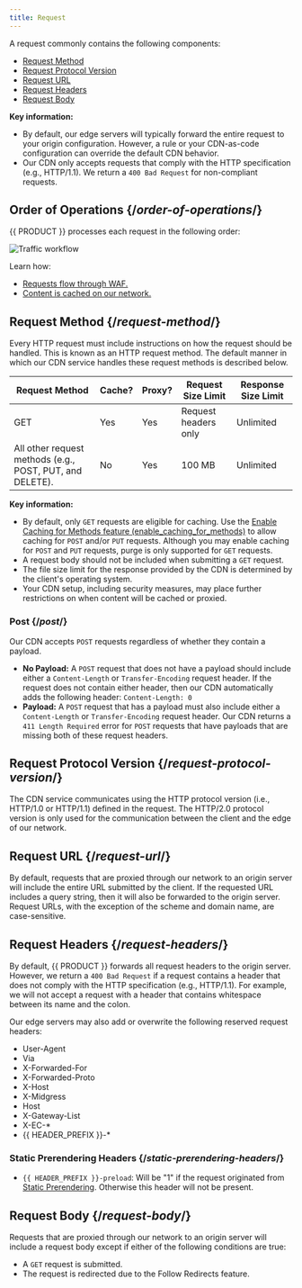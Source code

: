 ```yaml
---
title: Request
---
```


A request commonly contains the following components:

-   [Request Method](#request-method)
-   [Request Protocol Version](#request-protocol-version)
-   [Request URL](#request-url)
-   [Request Headers](#request-headers)
-   [Request Body](#request-body)

**Key information:**

-   By default, our edge servers will typically forward the entire request to your origin configuration. However, a rule or your CDN-as-code configuration can override the default CDN behavior.
-   Our CDN only accepts requests that comply with the HTTP specification (e.g., HTTP/1.1). We return a `400 Bad Request` for non-compliant requests.

## Order of Operations {/*order-of-operations*/}

{{ PRODUCT }} processes each request in the following order:

![Traffic workflow](/images/v7/security/traffic-order-of-operations.png)

Learn how:

-   [Requests flow through WAF.](/guides/security/waf#threat-detection)
-   [Content is cached on our network.](/guides/performance/caching#default-caching-policy)

## Request Method {/*request-method*/}

Every HTTP request must include instructions on how the request should be handled. This is known as an HTTP request method. The default manner in which our CDN service handles these request methods is described below.

| Request Method | Cache?  | Proxy? | Request Size Limit | Response Size Limit |
|---|---|---|---|---|
| GET | Yes  | Yes  | Request headers only  | Unlimited  |
|All other request methods (e.g., POST, PUT, and DELETE).   | No  | Yes | 100 MB  | Unlimited |

**Key information:**

-   By default, only `GET` requests are eligible for caching. Use the [Enable Caching for Methods feature (enable_caching_for_methods)](/guides/performance/rules/features#enable-caching-for-methods) to allow caching for `POST` and/or `PUT` requests. Although you may enable caching for `POST` and `PUT` requests, purge is only supported for `GET` requests.
-   A request body should not be included when submitting a `GET` request.
-   The file size limit for the response provided by the CDN is determined by the client's operating system. 
-   Your CDN setup, including security measures, may place further restrictions on when content will be cached or proxied. 

### Post {/*post*/}

Our CDN accepts `POST` requests regardless of whether they contain a payload.

-   **No Payload:** A `POST` request that does not have a payload should include either a `Content-Length` or `Transfer-Encoding` request header. If the request does not contain either header, then our CDN automatically adds the following header: `Content-Length: 0`
-   **Payload:** A `POST` request that has a payload must also include either a `Content-Length` or `Transfer-Encoding` request header. Our CDN returns a `411 Length Required` error for `POST` requests that have payloads that are missing both of these request headers.

## Request Protocol Version {/*request-protocol-version*/}

The CDN service communicates using the HTTP protocol version (i.e., HTTP/1.0 or HTTP/1.1) defined in the request. The HTTP/2.0 protocol version is only used for the communication between the client and the edge of our network.

## Request URL {/*request-url*/}

By default, requests that are proxied through our network to an origin server will include the entire URL submitted by the client. If the requested URL includes a query string, then it will also be forwarded to the origin server. Request URLs, with the exception of the scheme and domain name, are case-sensitive.

## Request Headers {/*request-headers*/}

By default, {{ PRODUCT }} forwards all request headers to the origin server. However, we return a `400 Bad Request` if a request contains a header that does not comply with the HTTP specification (e.g., HTTP/1.1). For example, we will not accept a request with a header that contains whitespace between its name and the colon.

Our edge servers may also add or overwrite the following reserved request headers:

-   User-Agent
-   Via
-   X-Forwarded-For
-   X-Forwarded-Proto
-   X-Host
-   X-Midgress
-   Host
-   X-Gateway-List
-   X-EC-*
-   {{ HEADER_PREFIX }}-*

<!--
### General Headers {/*general-headers*/}

- `x-request-id`: unique request ID on {{ PRODUCT_NAME }} which may optionally be provided by you when issuing the requests to {{ PRODUCT_NAME }}
- `{{ HEADER_PREFIX }}-client-ip`: the client IP address from which the request to {{ PRODUCT_NAME }} edge components originated; cannot be used for user agent IP identification when [{{ PRODUCT_NAME }} is behind another CDN](/guides/performance/third_party_cdns)).
- `{{ HEADER_PREFIX }}-destination`: the routing destination as determined by traffic splitting rules if any; the name of the destinations are taken from {{ PRODUCT_NAME }} router code and if not specified then default is `default`
- `{{ HEADER_PREFIX }}-original-qs`: contains the original query string if [custom caching](/guides/performance/caching#customizing-the-cache-key) rules exclude query strings for the matching route; otherwise not set
- `{{ HEADER_PREFIX }}-protocol`: the protocol on which the connection to your site has been established; it can either be `https` or `http`; 

  [Learn more.](/guides/security/edgejs_security#ssl)

### User Agent Headers {/*user-agent-headers*/}

User agent headers are headers that {{ PRODUCT_NAME }} derives by analyzing the received `user-agent` request header.

- `{{ HEADER_PREFIX }}-device`: device type which can be `smartphone`, `tablet`, `mobile` (feature phones) or `desktop`
- `{{ HEADER_PREFIX }}-vendor`: vendor of the device which can be `apple`, `android` or `generic`
- `{{ HEADER_PREFIX }}-device-is-bot`: Indicates whether the request's user agent matches the user agent for a known bot. Returns `1` for known bots and `0` for all other requests.
- `{{ HEADER_PREFIX }}-browser`: browser type which can be `chrome`, `safari`, `firefox`, `opera`, `edge`, `msie` or `generic`

These values are provided as best effort as user agent, especially adversarial ones, can control the values by which we determine the values above.

### Geolocation Headers {/*geolocation-headers*/}

Geolocation headers contain the geographical information about the provenance of the request. They are based on the IP of the actual request or, if overriding need is presented, on the content of `{{ HEADER_PREFIX }}-client-ip` request header.

- `{{ HEADER_PREFIX }}-geo-country-code`: the ISO 3166 two letter code for the country from which the request originated. See the Alpha-2 code column in the [list of ISO 3166 country codes](https://en.wikipedia.org/wiki/List_of_ISO_3166_country_codes) for reference.
- `{{ HEADER_PREFIX }}-geo-state-code`: the two letter state code from which the request originated
- `{{ HEADER_PREFIX }}-geo-city`: the name of the city from which the request originated
- `{{ HEADER_PREFIX }}-geo-postal-code`: the ZIP or postal code from which the request originated
- `{{ HEADER_PREFIX }}-geo-latitude`: the geographical latitude from which the request originated
- `{{ HEADER_PREFIX }}-geo-longitude`: the geographical longitude from which the request originated
- `{{ HEADER_PREFIX }}-geo-asn`: the autonomous system number of the network operator from which the request originated

These values are provided as a best effort. {{ PRODUCT_NAME }} cannot guarantee the accuracy of geolocation based on the client's IP address. See also [geolocation](/guides/third_party_cdns#client-ips) behind [third-party CDNs](/guides/third_party_cdns).
-->

### Static Prerendering Headers {/*static-prerendering-headers*/}

- `{{ HEADER_PREFIX }}-preload`: Will be "1" if the request originated from [Static Prerendering](/guides/performance/static_prerendering). Otherwise this header will not be present.

## Request Body {/*request-body*/}

Requests that are proxied through our network to an origin server will include a request body except if either of the following conditions are true:

-   A `GET` request is submitted.
-   The request is redirected due to the Follow Redirects feature.

